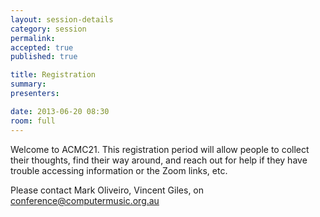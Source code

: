 ```yaml
---
layout: session-details
category: session
permalink:
accepted: true
published: true 

title: Registration
summary:
presenters:

date: 2013-06-20 08:30
room: full
---
```


Welcome to ACMC21. This registration period will allow people to collect their thoughts, find their way around, and reach out for help if they have trouble
accessing information or the Zoom links, etc. 

Please contact Mark Oliveiro, Vincent Giles, on conference@computermusic.org.au
